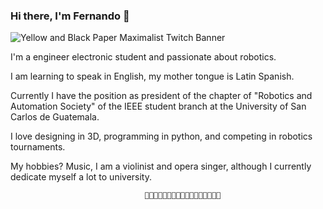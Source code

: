 ### Hi there, I'm Fernando 👋


![Yellow and Black Paper Maximalist Twitch Banner](https://user-images.githubusercontent.com/42860191/122629231-ae11ff00-d078-11eb-941a-1ff63a9c78d3.png)


I'm a engineer electronic student and passionate about robotics.

I am learning to speak in English, my mother tongue is Latin Spanish.

Currently I have the position as president of the chapter of "Robotics and Automation Society" of the IEEE student branch at the University of San Carlos de Guatemala.

I love designing in 3D, programming in python, and competing in robotics tournaments.

My hobbies? Music, I am a violinist and opera singer, although I currently dedicate myself a lot to university.

                                  🤖🤖🤖🤖🤖🤖🤖🤖🤖🤖🤖🤖🤖🤖🤖🤖🤖
<!--
**hefecaso/hefecaso** is a ✨ _special_ ✨ repository because its `README.md` (this file) appears on your GitHub profile.

Here are some ideas to get you started:

- 🔭 I’m currently working on ...
- 🌱 I’m currently learning ...
- 👯 I’m looking to collaborate on ...
- 🤔 I’m looking for help with ...
- 💬 Ask me about ...
- 📫 How to reach me: ...
- 😄 Pronouns: ...
- ⚡ Fun fact: ...
-->
